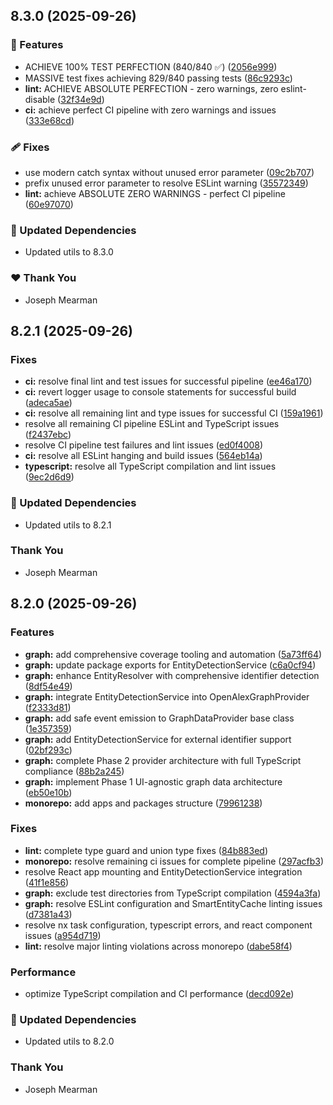 ## 8.3.0 (2025-09-26)

### 🚀 Features

- ACHIEVE 100% TEST PERFECTION (840/840 ✅) ([2056e999](https://github.com/Mearman/Academic-Explorer/commit/2056e999))
- MASSIVE test fixes achieving 829/840 passing tests ([86c9293c](https://github.com/Mearman/Academic-Explorer/commit/86c9293c))
- **lint:** ACHIEVE ABSOLUTE PERFECTION - zero warnings, zero eslint-disable ([32f34e9d](https://github.com/Mearman/Academic-Explorer/commit/32f34e9d))
- **ci:** achieve perfect CI pipeline with zero warnings and issues ([333e68cd](https://github.com/Mearman/Academic-Explorer/commit/333e68cd))

### 🩹 Fixes

- use modern catch syntax without unused error parameter ([09c2b707](https://github.com/Mearman/Academic-Explorer/commit/09c2b707))
- prefix unused error parameter to resolve ESLint warning ([35572349](https://github.com/Mearman/Academic-Explorer/commit/35572349))
- **lint:** achieve ABSOLUTE ZERO WARNINGS - perfect CI pipeline ([60e97070](https://github.com/Mearman/Academic-Explorer/commit/60e97070))

### 🧱 Updated Dependencies

- Updated utils to 8.3.0

### ❤️ Thank You

- Joseph Mearman

## 8.2.1 (2025-09-26)

### Fixes

- **ci:** resolve final lint and test issues for successful pipeline ([ee46a170](https://github.com/Mearman/Academic-Explorer/commit/ee46a170))
- **ci:** revert logger usage to console statements for successful build ([adeca5ae](https://github.com/Mearman/Academic-Explorer/commit/adeca5ae))
- **ci:** resolve all remaining lint and type issues for successful CI ([159a1961](https://github.com/Mearman/Academic-Explorer/commit/159a1961))
- resolve all remaining CI pipeline ESLint and TypeScript issues ([f2437ebc](https://github.com/Mearman/Academic-Explorer/commit/f2437ebc))
- resolve CI pipeline test failures and lint issues ([ed0f4008](https://github.com/Mearman/Academic-Explorer/commit/ed0f4008))
- **ci:** resolve all ESLint hanging and build issues ([564eb14a](https://github.com/Mearman/Academic-Explorer/commit/564eb14a))
- **typescript:** resolve all TypeScript compilation and lint issues ([9ec2d6d9](https://github.com/Mearman/Academic-Explorer/commit/9ec2d6d9))

### 🧱 Updated Dependencies

- Updated utils to 8.2.1

### Thank You

- Joseph Mearman

## 8.2.0 (2025-09-26)

### Features

- **graph:** add comprehensive coverage tooling and automation ([5a73ff64](https://github.com/Mearman/Academic-Explorer/commit/5a73ff64))
- **graph:** update package exports for EntityDetectionService ([c6a0cf94](https://github.com/Mearman/Academic-Explorer/commit/c6a0cf94))
- **graph:** enhance EntityResolver with comprehensive identifier detection ([8df54e49](https://github.com/Mearman/Academic-Explorer/commit/8df54e49))
- **graph:** integrate EntityDetectionService into OpenAlexGraphProvider ([f2333d81](https://github.com/Mearman/Academic-Explorer/commit/f2333d81))
- **graph:** add safe event emission to GraphDataProvider base class ([1e357359](https://github.com/Mearman/Academic-Explorer/commit/1e357359))
- **graph:** add EntityDetectionService for external identifier support ([02bf293c](https://github.com/Mearman/Academic-Explorer/commit/02bf293c))
- **graph:** complete Phase 2 provider architecture with full TypeScript compliance ([88b2a245](https://github.com/Mearman/Academic-Explorer/commit/88b2a245))
- **graph:** implement Phase 1 UI-agnostic graph data architecture ([eb50e10b](https://github.com/Mearman/Academic-Explorer/commit/eb50e10b))
- **monorepo:** add apps and packages structure ([79961238](https://github.com/Mearman/Academic-Explorer/commit/79961238))

### Fixes

- **lint:** complete type guard and union type fixes ([84b883ed](https://github.com/Mearman/Academic-Explorer/commit/84b883ed))
- **monorepo:** resolve remaining ci issues for complete pipeline ([297acfb3](https://github.com/Mearman/Academic-Explorer/commit/297acfb3))
- resolve React app mounting and EntityDetectionService integration ([41f1e856](https://github.com/Mearman/Academic-Explorer/commit/41f1e856))
- **graph:** exclude test directories from TypeScript compilation ([4594a3fa](https://github.com/Mearman/Academic-Explorer/commit/4594a3fa))
- **graph:** resolve ESLint configuration and SmartEntityCache linting issues ([d7381a43](https://github.com/Mearman/Academic-Explorer/commit/d7381a43))
- resolve nx task configuration, typescript errors, and react component issues ([a954d719](https://github.com/Mearman/Academic-Explorer/commit/a954d719))
- **lint:** resolve major linting violations across monorepo ([dabe58f4](https://github.com/Mearman/Academic-Explorer/commit/dabe58f4))

### Performance

- optimize TypeScript compilation and CI performance ([decd092e](https://github.com/Mearman/Academic-Explorer/commit/decd092e))

### 🧱 Updated Dependencies

- Updated utils to 8.2.0

### Thank You

- Joseph Mearman